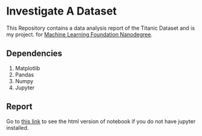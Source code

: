 # Investigate A Dataset
This Repository contains a data analysis report of the Titanic Dataset and is my project.
for [Machine Learning Foundation Nanodegree](https://in.udacity.com/course/machine-learning-engineer-nanodegree--nd009-in-basic/).

## Dependencies
1. Matplotlib
2. Pandas
3. Numpy
4. Jupyter

## Report
Go to [this link](http://htmlpreview.github.io/?https://github.com/vikramsjn/Investigate-Titanic-Dataset/blob/master/Analysis%20of%20Titanic%20Dataset.html) to see the html version of notebook if you do not have jupyter installed.
